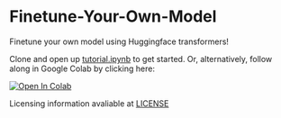 # Finetune-Your-Own-Model



Finetune your own model using Huggingface transformers!

Clone and open up [tutorial.ipynb](tutorial.ipynb) to get started. Or, alternatively, follow along in Google Colab by clicking here: 

<a target="_blank" href="https://colab.research.google.com/github/JBlitzar/finetune-your-own-model/blob/main/tutorial.ipynb">
  <img src="https://colab.research.google.com/assets/colab-badge.svg" alt="Open In Colab"/>
</a>

Licensing information avaliable at [LICENSE](LICENSE)
